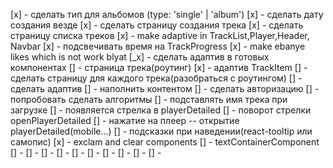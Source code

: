 [x] - сделать тип для альбомов (type: 'single' | 'album')
[x] - сделать дату создания везде
[x] - сделать страницу создания трека
[x] - сделать страницу списка треков
[x] - make adaptive in TrackList,Player,Header, Navbar
[x] - подсвечивать время на TrackProgress
[x] - make ebanye likes which is not work blyat
[_x] - сделать адаптив в готовых компонентах
[] - страница трека(роутинг)
[x] - адаптив TrackItem
[] - сделать страницу для каждого трека(разобраться с роутингом)
[] - сделать адаптив
[] - наполнить контентом
[] - сделать авторизацию
[] - попробовать сделать алгоритмы
[] - подставлять имя трека при загрузке
[] - появляется стрелка в playerDetailed
[] - поворот стрелки openPlayerDetailed
[] - нажатие на плеер -- открытие playerDetailed(mobile...)
[] - подсказки при наведении(react-tooltip или самопис)
[x] - exclam and clear components
[] - textContainerComponent
[] -
[] -
[] -
[] -
[] -
[] -
[] -
[] -
[] -
[] -
